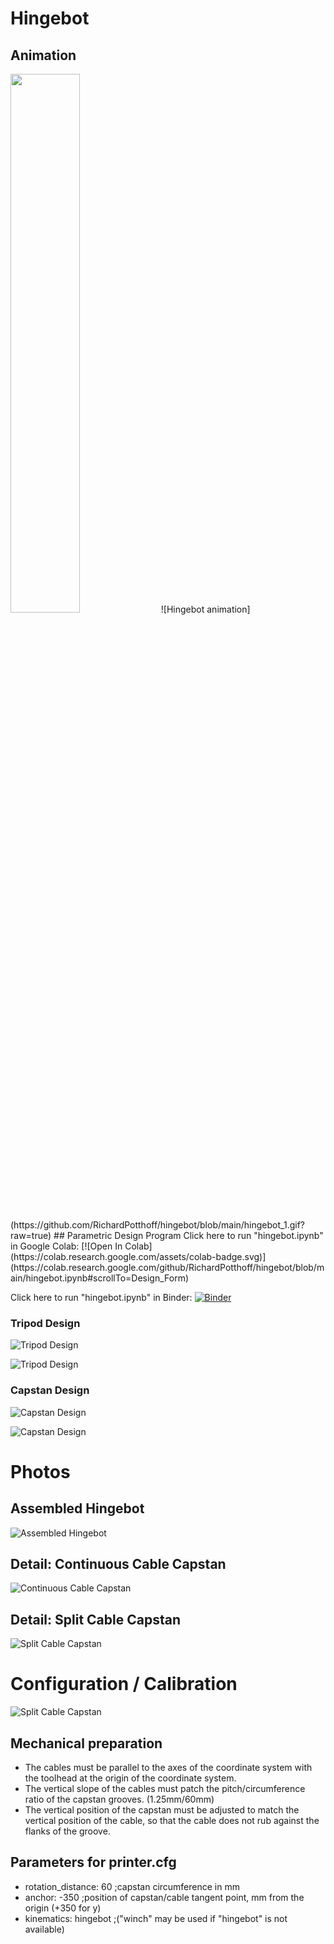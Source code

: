 # Hingebot
## Animation
<img width="47%" src="hingebot_1.gif"/>
![Hingebot animation](https://github.com/RichardPotthoff/hingebot/blob/main/hingebot_1.gif?raw=true)
## Parametric Design Program
Click here to run "hingebot.ipynb" in Google Colab: [![Open In Colab](https://colab.research.google.com/assets/colab-badge.svg)](https://colab.research.google.com/github/RichardPotthoff/hingebot/blob/main/hingebot.ipynb#scrollTo=Design_Form)

Click here to run "hingebot.ipynb" in Binder: [![Binder](https://mybinder.org/badge_logo.svg)](https://mybinder.org/v2/gh/RichardPotthoff/hingebot/main?labpath=hingebot.ipynb)
### Tripod Design
![Tripod Design](https://github.com/RichardPotthoff/hingebot/blob/main/tripod_design.jpg?raw=true)

![Tripod Design](https://github.com/RichardPotthoff/hingebot/blob/main/tripod_preview.png?raw=true)
### Capstan Design
![Capstan Design](https://github.com/RichardPotthoff/hingebot/blob/main/capstan_design.jpeg?raw=true)

![Capstan Design](https://github.com/RichardPotthoff/hingebot/blob/main/capstan_preview.png?raw=true)
# Photos
## Assembled Hingebot 
![Assembled Hingebot](https://github.com/RichardPotthoff/hingebot/blob/main/hingebot_assembled.jpeg?raw=true)
## Detail: Continuous Cable Capstan
![Continuous Cable Capstan](https://github.com/RichardPotthoff/hingebot/blob/main/capstan_single_cable.jpeg?raw=true)
## Detail: Split Cable Capstan
![Split Cable Capstan](https://github.com/RichardPotthoff/hingebot/blob/main/capstan_split_cable.jpeg?raw=true)

# Configuration / Calibration

![Split Cable Capstan](https://github.com/RichardPotthoff/hingebot/blob/main/hingebot_calibration.jpeg?raw=true)

## Mechanical preparation
* The cables must be parallel to the axes of the coordinate system with the toolhead at the origin of the coordinate system.
* The vertical slope of the cables must patch the pitch/circumference ratio of the capstan grooves. (1.25mm/60mm)
* The vertical position of the capstan must be adjusted to match the vertical position of the cable, so that the cable does not rub against the flanks of the groove.
 
## Parameters for printer.cfg
* rotation_distance: 60 ;capstan circumference in mm
* anchor: -350 ;position of capstan/cable tangent point, mm from the origin (+350 for y)
* kinematics: hingebot ;("winch" may be used if "hingebot" is not available)
